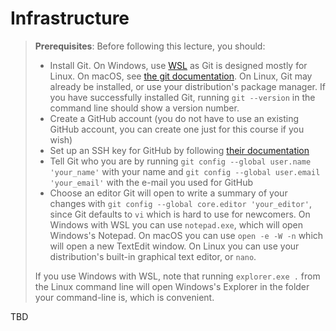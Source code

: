 # Infrastructure

> **Prerequisites**: Before following this lecture, you should:
> - Install Git. On Windows, use [WSL](https://docs.microsoft.com/en-us/windows/wsl/install) as Git is designed mostly for Linux.
>   On macOS, see [the git documentation](https://git-scm.com/download/mac). On Linux, Git may already be installed, or use your distribution's package manager.
>   If you have successfully installed Git, running `git --version` in the command line should show a version number.
> - Create a GitHub account (you do not have to use an existing GitHub account, you can create one just for this course if you wish)
> - Set up an SSH key for GitHub by following [their documentation](https://docs.github.com/en/authentication/connecting-to-github-with-ssh/adding-a-new-ssh-key-to-your-github-account)
> - Tell Git who you are by running `git config --global user.name 'your_name'` with your name and `git config --global user.email 'your_email'` with the e-mail you used for GitHub
> - Choose an editor Git will open to write a summary of your changes with `git config --global core.editor 'your_editor'`, since Git defaults to `vi` which is hard to use for newcomers.
>   On Windows with WSL you can use `notepad.exe`, which will open Windows's Notepad.
>   On macOS you can use `open -e -W -n` which will open a new TextEdit window.
>   On Linux you can use your distribution's built-in graphical text editor, or `nano`.
>
> If you use Windows with WSL, note that running `explorer.exe .` from the Linux command line will open Windows's Explorer in the folder your command-line is, which is convenient.

TBD

